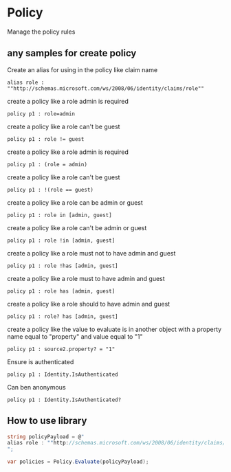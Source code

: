 # Policy
Manage the policy rules



## any samples for create policy

Create an alias for using in the policy like claim name
```batch
alias role : ""http://schemas.microsoft.com/ws/2008/06/identity/claims/role""
```

create a policy like a role admin is required
```batch
policy p1 : role=admin
```

create a policy like a role can't be guest
```batch
policy p1 : role != guest
```

create a policy like a role admin is required
```batch
policy p1 : (role = admin)
```

create a policy like a role can't be guest
```batch
policy p1 : !(role == guest)
```

create a policy like a role can be admin or guest
```batch
policy p1 : role in [admin, guest]
```

create a policy like a role can't be admin or guest
```batch
policy p1 : role !in [admin, guest]
```

create a policy like a role must not to have admin and guest
```batch
policy p1 : role !has [admin, guest]
```

create a policy like a role must to have admin and guest
```batch
policy p1 : role has [admin, guest]
```

create a policy like a role should to have admin and guest
```batch
policy p1 : role? has [admin, guest]
```

create a policy like the value to evaluate is in another object with a property name equal to "property" and value equal to "1"
```batch
policy p1 : source2.property? = "1"
```

Ensure is authenticated
```batch
policy p1 : Identity.IsAuthenticated
```

Can ben anonymous
```batch
policy p1 : Identity.IsAuthenticated?
```

## How to use library

```csharp
string policyPayload = @"
alias role : ""http://schemas.microsoft.com/ws/2008/06/identity/claims/role""
";

var policies = Policy.Evaluate(policyPayload);


```

